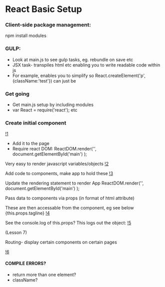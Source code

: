 # React Basic Setup

### Client-side package management:
npm install modules

### GULP:
* Look at main.js to see gulp tasks, eg. rebundle on save etc
* JSX task- transpiles html etc enabling you to write readable code within js
* For example, enables you to simplify so React.createElement('p',{className:'test'}) can just be <p className="test">

### Get going
* Get main.js setup by including modules
* var React = require('react'); etc

### Create initial component

[!1](/images/2.png)

* Add it to the page
* Require react DOM:
    ReactDOM.render('<component />', document.getElementById('main') );

Very easy to render javascript variables/objects
[!2](/images/2.png)

Add code to components, make app to hold these
[!3](/images/3.png)

Update the rendering statement to render App
ReactDOM.render('<App />', document.getElementById('main') );

Pass data to components via props (in format of html attribute)

These are then accessable from the component, eg see below {this.props.tagline}
[!4](/images/4.png)

See the console.log of this.props? This logs out the object:
[!5](/images/5.png)

(Lesson 7)

Routing- display certain components on certain pages

[!6](/images/6.png)

#### COMPILE ERRORS?
* return more than one element?
* className?